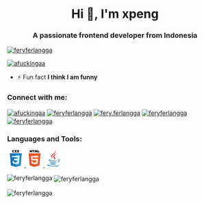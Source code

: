 <h1 align="center">Hi 👋, I'm xpeng</h1>
<h3 align="center">A passionate frontend developer from Indonesia</h3>

<p align="left"> <a href="https://github.com/ryo-ma/github-profile-trophy"><img src="https://github-profile-trophy.vercel.app/?username=feryferlangga" alt="feryferlangga" /></a> </p>

<p align="left"> <a href="https://twitter.com/afuckingaa" target="blank"><img src="https://img.shields.io/twitter/follow/afuckingaa?logo=twitter&style=for-the-badge" alt="afuckingaa" /></a> </p>

- ⚡ Fun fact **I think I am funny**

<h3 align="left">Connect with me:</h3>
<p align="left">
<a href="https://twitter.com/afuckingaa" target="blank"><img align="center" src="https://raw.githubusercontent.com/rahuldkjain/github-profile-readme-generator/master/src/images/icons/Social/twitter.svg" alt="afuckingaa" height="30" width="40" /></a>
<a href="https://linkedin.com/in/feryferlangga" target="blank"><img align="center" src="https://raw.githubusercontent.com/rahuldkjain/github-profile-readme-generator/master/src/images/icons/Social/linked-in-alt.svg" alt="feryferlangga" height="30" width="40" /></a>
<a href="https://fb.com/fery.ferlangga" target="blank"><img align="center" src="https://raw.githubusercontent.com/rahuldkjain/github-profile-readme-generator/master/src/images/icons/Social/facebook.svg" alt="fery.ferlangga" height="30" width="40" /></a>
<a href="https://instagram.com/feryferlangga" target="blank"><img align="center" src="https://raw.githubusercontent.com/rahuldkjain/github-profile-readme-generator/master/src/images/icons/Social/instagram.svg" alt="feryferlangga" height="30" width="40" /></a>
<a href="https://www.youtube.com/c/feryferlangga" target="blank"><img align="center" src="https://raw.githubusercontent.com/rahuldkjain/github-profile-readme-generator/master/src/images/icons/Social/youtube.svg" alt="feryferlangga" height="30" width="40" /></a>
</p>

<h3 align="left">Languages and Tools:</h3>
<p align="left"> <a href="https://www.w3schools.com/css/" target="_blank" rel="noreferrer"> <img src="https://raw.githubusercontent.com/devicons/devicon/master/icons/css3/css3-original-wordmark.svg" alt="css3" width="40" height="40"/> </a> <a href="https://www.w3.org/html/" target="_blank" rel="noreferrer"> <img src="https://raw.githubusercontent.com/devicons/devicon/master/icons/html5/html5-original-wordmark.svg" alt="html5" width="40" height="40"/> </a> <a href="https://www.java.com" target="_blank" rel="noreferrer"> <img src="https://raw.githubusercontent.com/devicons/devicon/master/icons/java/java-original.svg" alt="java" width="40" height="40"/> </a> </p>

<p><img align="left" src="https://github-readme-stats.vercel.app/api/top-langs?username=feryferlangga&show_icons=true&locale=en&layout=compact" alt="feryferlangga" /></p>

<p>&nbsp;<img align="center" src="https://github-readme-stats.vercel.app/api?username=feryferlangga&show_icons=true&locale=en" alt="feryferlangga" /></p>

<p><img align="center" src="https://github-readme-streak-stats.herokuapp.com/?user=feryferlangga&" alt="feryferlangga" /></p>
